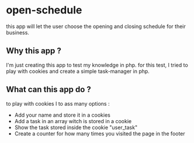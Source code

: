 # open-schedule

this app will let the user choose the opening and closing schedule for their business.

## Why this app ?

I'm just creating this app to test my knowledge in php.
for this test, I tried to play with cookies and create a simple task-manager in php.

## What can this app do ?

to play with cookies I to ass many options :

- Add your name and store it in a cookies
- Add a task in an array witch is stored in a cookie
- Show the task stored inside the cookie "user_task"
- Create a counter for how many times you visited the page in the footer
